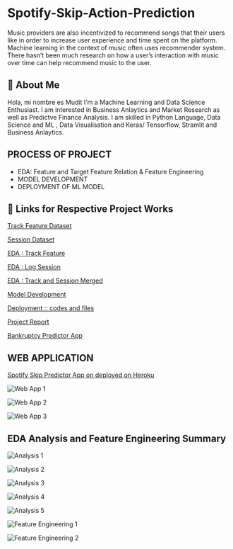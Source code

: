 # Spotify-Skip-Action-Prediction
Music providers are also incentivized to recommend songs that their users like in order to increase user experience and time spent on the platform. Machine learning in the context of music often uses recommender system. There hasn’t been much research on how a user’s interaction with music over time can help recommend music to the user.

## 🚀 About Me
Hola, mi nombre es Mudit 
I'm a Machine Learning and Data Science Enthusiast.
I am interested in Business Anlaytics and Market Research as well as Predictve Finance Analysis.
I am skilled in Python Language, Data Science and ML , Data Visualisation and Keras/ Tensorflow, Stramlit and Business Anlaytics.

## PROCESS OF PROJECT

-  EDA: Feature and Target Feature Relation & Feature Engineering
- MODEL DEVELOPMENT
- DEPLOYMENT OF ML MODEL


## 🔗 Links for Respective Project Works
[Track Feature Dataset](https://github.com/COOLMudi/Data-Scientist-Spotify-Skip-Action-Prediction-/blob/main/Spotify%20mini%20set%20Data/log_mini.csv.gz)

[Session Dataset](https://github.com/COOLMudi/Data-Scientist-Spotify-Skip-Action-Prediction-/blob/main/Spotify%20mini%20set%20Data/tf_mini.csv.gz)

[EDA : Track Feature](https://github.com/COOLMudi/Data-Scientist-Spotify-Skip-Action-Prediction-/blob/main/Mudit%20EDA/01-TrackFeature-Data-EDA-Mudit.ipynb)

[EDA : Log Session](https://github.com/COOLMudi/Data-Scientist-Spotify-Skip-Action-Prediction-/blob/main/Mudit%20EDA/02-Session-Data-EDA-Mudit.ipynb)

[EDA : Track and Session Merged](https://github.com/COOLMudi/Data-Scientist-Spotify-Skip-Action-Prediction-/blob/main/Mudit%20EDA/03-Session-TrackFeature-Data-EDA-Mudit.ipynb)

[Model Development](https://github.com/COOLMudi/Data-Scientist-Spotify-Skip-Action-Prediction-/blob/main/Mudit%20Model%20Development%20Final.ipynb)

[Deployment :: codes and files](https://github.com/COOLMudi/Data-Scientist-Spotify-Skip-Action-Prediction-/tree/main/Web%20app%20streamlit)

[Project Report](https://github.com/COOLMudi/Data-Scientist-Spotify-Skip-Action-Prediction-/blob/main/Final%20Report%20Technocolabs%20Software%20Mudit%20Vyas-converted.pdf)

[Bankruptcy Predictor App](https://spotify-skip-prediction-app.herokuapp.com/)


## WEB APPLICATION

[Spotify Skip Predictor  App on deployed on Heroku](https://spotify-skip-prediction-app.herokuapp.com/)

![Web App 1](https://github.com/COOLMudi/Data-Scientist-Spotify-Skip-Action-Prediction-/blob/main/Project%20images/web1.PNG)

![Web App 2](https://github.com/COOLMudi/Data-Scientist-Spotify-Skip-Action-Prediction-/blob/main/Project%20images/web2.PNG)

![Web App 3](https://github.com/COOLMudi/Data-Scientist-Spotify-Skip-Action-Prediction-/blob/main/Project%20images/web3.PNG)



## EDA Analysis and Feature Engineering Summary

![Analysis 1](https://github.com/COOLMudi/Data-Scientist-Spotify-Skip-Action-Prediction-/blob/main/Project%20images/1.PNG)

![Analysis 2](https://github.com/COOLMudi/Data-Scientist-Spotify-Skip-Action-Prediction-/blob/main/Project%20images/2.PNG)

![Analysis 3](https://github.com/COOLMudi/Data-Scientist-Spotify-Skip-Action-Prediction-/blob/main/Project%20images/3.PNG)

![Analysis 4](https://github.com/COOLMudi/Data-Scientist-Spotify-Skip-Action-Prediction-/blob/main/Project%20images/4.PNG)

![Analysis 5](https://github.com/COOLMudi/Data-Scientist-Spotify-Skip-Action-Prediction-/blob/main/Project%20images/5.PNG)

![Feature Engineering 1](https://github.com/COOLMudi/Data-Scientist-Spotify-Skip-Action-Prediction-/blob/main/Project%20images/7.PNG)

![Feature Engineering 2](https://github.com/COOLMudi/Data-Scientist-Spotify-Skip-Action-Prediction-/blob/main/Project%20images/6.PNG)


